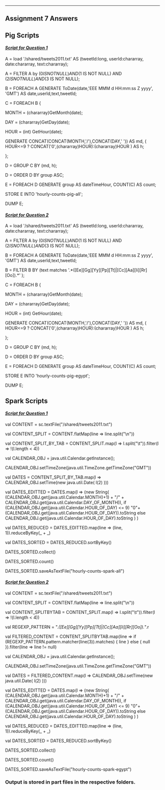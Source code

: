 -----------------------
Assignment 7 Answers
-----------------------


Pig Scripts 
-------------

<h4><u><i>Script for Question 1</i></u></h4>

A = load '/shared/tweets2011.txt' AS (tweetId:long, userId:chararray, date:chararray, text:chararray);

A = FILTER A by ($0 IS NOT NULL) AND ($1 IS NOT NULL) AND ($2 IS NOT NULL) AND ($3 IS NOT NULL);

B = FOREACH A GENERATE ToDate(date,'EEE MMM d HH:mm:ss Z yyyy', 'GMT') AS date,userId,text,tweetId;

C = FOREACH B {

MONTH = (chararray)GetMonth(date);

DAY = (chararray)GetDay(date); 

HOUR = (int) GetHour(date);

GENERATE CONCAT(CONCAT(MONTH,'/'),CONCAT(DAY,' ')) AS md, ( HOUR<=9 ? CONCAT('0',(chararray)HOUR):(chararray)HOUR ) AS h;

};

D = GROUP C BY (md, h);

D = ORDER D BY group ASC;

E = FOREACH D GENERATE group AS dateTimeHour, COUNT(C) AS count;

STORE E INTO 'hourly-counts-pig-all';

DUMP E;


<h4><u><i>Script for Question 2</i></u></h4>


A = load '/shared/tweets2011.txt' AS (tweetId:long, userId:chararray, date:chararray, text:chararray);

A = FILTER A by ($0 IS NOT NULL) AND ($1 IS NOT NULL) AND ($2 IS NOT NULL) AND ($3 IS NOT NULL);

B = FOREACH A GENERATE ToDate(date,'EEE MMM d HH:mm:ss Z yyyy', 'GMT') AS date,userId,text,tweetId;

B = FILTER B BY (text matches '.\*([Ee][Gg][Yy][Pp][Tt]|[Cc][Aa][Ii][Rr][Oo]).\*' );

C = FOREACH B {

MONTH = (chararray)GetMonth(date);

DAY = (chararray)GetDay(date); 

HOUR = (int) GetHour(date);

GENERATE CONCAT(CONCAT(MONTH,'/'),CONCAT(DAY,' ')) AS md, ( HOUR<=9 ? CONCAT('0',(chararray)HOUR):(chararray)HOUR ) AS h;

};

D = GROUP C BY (md, h);

D = ORDER D BY group ASC;

E = FOREACH D GENERATE group AS dateTimeHour, COUNT(C) AS count;

STORE E INTO 'hourly-counts-pig-egypt';

DUMP E;


Spark Scripts 
--------------


<h4><u><i>Script for Question 1</i></u></h4>

val CONTENT = sc.textFile("/shared/tweets2011.txt")

val CONTENT_SPLIT = CONTENT.flatMap(line => line.split("\n"))

val CONTENT_SPLIT_BY_TAB = CONTENT_SPLIT.map(l => l.split("\t")).filter(l => !(l.length < 4))

val CALENDAR_OBJ = java.util.Calendar.getInstance();

CALENDAR_OBJ.setTimeZone(java.util.TimeZone.getTimeZone("GMT"))

val DATES = CONTENT_SPLIT_BY_TAB.map(l => CALENDAR_OBJ.setTime(new java.util.Date( l(2) )))

val DATES_EDITTED = DATES.map(l => (new String( (CALENDAR_OBJ.get(java.util.Calendar.MONTH)+1) + "/" + CALENDAR_OBJ.get(java.util.Calendar.DAY_OF_MONTH)),
if (CALENDAR_OBJ.get(java.util.Calendar.HOUR_OF_DAY) <= 9) "0"+(CALENDAR_OBJ.get(java.util.Calendar.HOUR_OF_DAY)).toString else CALENDAR_OBJ.get(java.util.Calendar.HOUR_OF_DAY).toString ) )

val DATES_REDUCED = DATES_EDITTED.map(line => (line, 1)).reduceByKey(_ + _)

val DATES_SORTED = DATES_REDUCED.sortByKey()

DATES_SORTED.collect()

DATES_SORTED.count()

DATES_SORTED.saveAsTextFile("hourly-counts-spark-all")


<h4><u><i>Script for Question 2</i></u></h4>

val CONTENT = sc.textFile("/shared/tweets2011.txt")

val CONTENT_SPLIT = CONTENT.flatMap(line => line.split("\n"))

val CONTENT_SPLITBYTAB = CONTENT_SPLIT.map(l => l.split("\t")).filter(l => !(l.length < 4))

val REGEXP_PATTERN = ".*([Ee][Gg][Yy][Pp][Tt]|[Cc][Aa][Ii][Rr][Oo]).*".r

val FILTERED_CONTENT = CONTENT_SPLITBYTAB.map(line => if (REGEXP_PATTERN.pattern.matcher(line(3)).matches) { line } else { null }).filter(line => line != null)

val CALENDAR_OBJ = java.util.Calendar.getInstance();

CALENDAR_OBJ.setTimeZone(java.util.TimeZone.getTimeZone("GMT"))

val DATES = FILTERED_CONTENT.map(l => CALENDAR_OBJ.setTime(new java.util.Date( l(2) )))

val DATES_EDITTED = DATES.map(l => (new String( (CALENDAR_OBJ.get(java.util.Calendar.MONTH)+1) + "/" + CALENDAR_OBJ.get(java.util.Calendar.DAY_OF_MONTH)),
if (CALENDAR_OBJ.get(java.util.Calendar.HOUR_OF_DAY) <= 9) "0"+(CALENDAR_OBJ.get(java.util.Calendar.HOUR_OF_DAY)).toString else CALENDAR_OBJ.get(java.util.Calendar.HOUR_OF_DAY).toString ) )

val DATES_REDUCED = DATES_EDITTED.map(line => (line, 1)).reduceByKey(_ + _)

val DATES_SORTED = DATES_REDUCED.sortByKey()

DATES_SORTED.collect()

DATES_SORTED.count()

DATES_SORTED.saveAsTextFile("hourly-counts-spark-egypt")

<h3>Output is stored in part files in the respective folders.</h3>
